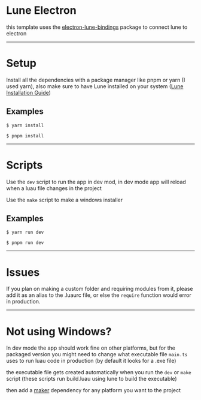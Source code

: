 # Lune Electron
this template uses the [electron-lune-bindings](https://www.npmjs.com/package/electron-lune-bindings) package to connect lune to electron

---
# Setup
Install all the dependencies with a package manager like pnpm or yarn (I used yarn), also make sure to have Lune installed on your system ([Lune Installation Guide](https://lune-org.github.io/docs/getting-started/1-installation))

## Examples
```shell
$ yarn install
```
```shell
$ pnpm install
```

---
# Scripts
Use the `dev` script to run the app in dev mod, in dev mode app will reload when a luau file changes in the project

Use the `make` script to make a windows installer

## Examples
```shell
$ yarn run dev
```
```shell
$ pnpm run dev
```
---
# Issues
If you plan on making a custom folder and requiring modules from it, please add it as an alias to the .luaurc file, or else the `require` function would error in production.

---
# Not using Windows?
In dev mode the app should work fine on other platforms, but for the packaged version you might need to change what executable file `main.ts` uses to run luau code in production (by default it looks for a .exe file)

the executable file gets created automatically when you run the `dev` or `make` script (these scripts run build.luau using lune to build the executable)

then add a [maker](https://www.electronforge.io/config/makers) dependency for any platform you want to the project
